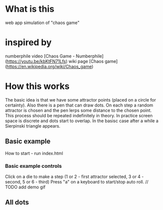 # What is this
web app simulation of "chaos game"

# inspired by
numberphile video [Chaos Game - Numberphile] (https://youtu.be/kbKtFN71Lfs)
wiki page [Chaos game] (https://en.wikipedia.org/wiki/Chaos_game)

# How this works
The basic idea is that we have some attractor points (placed on a circle for certainty). Also there is a pen that can draw dots.
On each step a random attractor is chosen and the pen lerps some distance to the chosen point. This process should be repeated indefinitely in theory. 
In practice screen space is discrete and dots start to overlap. In the basisc case after a while a Sierpinski triangle appears.
## Basic example
How to start - run index.html
### Basic example controls

Click on a die to make a step (1 or 2 - first attractor selected, 3 or 4 - second, 5 or 6 - third)
Press "a" on a keyboard to start/stop auto roll.
// TODO add demo gif

## All dots 
